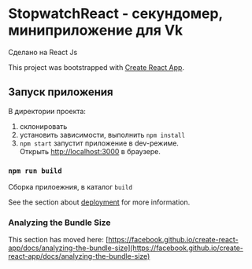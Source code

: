 # StopwatchReact - секундомер, миниприложение для Vk

Сделано на React Js

This project was bootstrapped with [Create React App](https://github.com/facebook/create-react-app).

## Запуск приложения

В директории проекта:

1. склонировать
2. установить зависимости, выполнить ``npm install``
3. `npm start` запустит приложение в dev-режиме.\
 Открыть [http://localhost:3000](http://localhost:3000) в браузере.

### `npm run build`

Сборка прилоежния, в каталог `build` 

See the section about [deployment](https://facebook.github.io/create-react-app/docs/deployment) for more information.

### Analyzing the Bundle Size

This section has moved here: [https://facebook.github.io/create-react-app/docs/analyzing-the-bundle-size](https://facebook.github.io/create-react-app/docs/analyzing-the-bundle-size)

